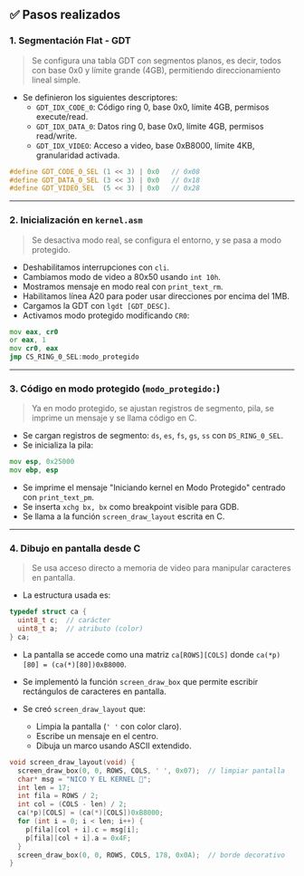 ## ✅ Pasos realizados

### 1. Segmentación Flat - GDT
> Se configura una tabla GDT con segmentos planos, es decir, todos con base 0x0 y límite grande (4GB), permitiendo direccionamiento lineal simple.

- Se definieron los siguientes descriptores:
  - `GDT_IDX_CODE_0`: Código ring 0, base 0x0, límite 4GB, permisos execute/read.
  - `GDT_IDX_DATA_0`: Datos ring 0, base 0x0, límite 4GB, permisos read/write.
  - `GDT_IDX_VIDEO`: Acceso a video, base 0xB8000, límite 4KB, granularidad activada.

```c
#define GDT_CODE_0_SEL (1 << 3) | 0x0   // 0x08
#define GDT_DATA_0_SEL (3 << 3) | 0x0   // 0x18
#define GDT_VIDEO_SEL  (5 << 3) | 0x0   // 0x28
```

---

### 2. Inicialización en `kernel.asm`
> Se desactiva modo real, se configura el entorno, y se pasa a modo protegido.

- Deshabilitamos interrupciones con `cli`.
- Cambiamos modo de video a 80x50 usando `int 10h`.
- Mostramos mensaje en modo real con `print_text_rm`.
- Habilitamos línea A20 para poder usar direcciones por encima del 1MB.
- Cargamos la GDT con `lgdt [GDT_DESC]`.
- Activamos modo protegido modificando `CR0`:

```asm
mov eax, cr0
or eax, 1
mov cr0, eax
jmp CS_RING_0_SEL:modo_protegido
```

---

### 3. Código en modo protegido (`modo_protegido:`)
> Ya en modo protegido, se ajustan registros de segmento, pila, se imprime un mensaje y se llama código en C.

- Se cargan registros de segmento: `ds`, `es`, `fs`, `gs`, `ss` con `DS_RING_0_SEL`.
- Se inicializa la pila:

```asm
mov esp, 0x25000
mov ebp, esp
```

- Se imprime el mensaje "Iniciando kernel en Modo Protegido" centrado con `print_text_pm`.
- Se inserta `xchg bx, bx` como breakpoint visible para GDB.
- Se llama a la función `screen_draw_layout` escrita en C.

---

### 4. Dibujo en pantalla desde C

> Se usa acceso directo a memoria de video para manipular caracteres en pantalla.

- La estructura usada es:

```c
typedef struct ca {
  uint8_t c;  // carácter
  uint8_t a;  // atributo (color)
} ca;
```

- La pantalla se accede como una matriz `ca[ROWS][COLS]` donde `ca(*p)[80] = (ca(*)[80])0xB8000`.

- Se implementó la función `screen_draw_box` que permite escribir rectángulos de caracteres en pantalla.

- Se creó `screen_draw_layout` que:
  - Limpia la pantalla (`' '` con color claro).
  - Escribe un mensaje en el centro.
  - Dibuja un marco usando ASCII extendido.

```c
void screen_draw_layout(void) {
  screen_draw_box(0, 0, ROWS, COLS, ' ', 0x07);  // limpiar pantalla
  char* msg = "NICO Y EL KERNEL 🧠";
  int len = 17;
  int fila = ROWS / 2;
  int col = (COLS - len) / 2;
  ca(*p)[COLS] = (ca(*)[COLS])0xB8000;
  for (int i = 0; i < len; i++) {
    p[fila][col + i].c = msg[i];
    p[fila][col + i].a = 0x4F;
  }
  screen_draw_box(0, 0, ROWS, COLS, 178, 0x0A);  // borde decorativo
}
```
